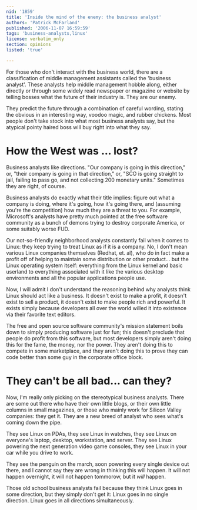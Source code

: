 ```yaml
---
nid: '1859'
title: 'Inside the mind of the enemy: the business analyst'
authors: 'Patrick McFarland'
published: '2006-11-07 16:59:59'
tags: 'business-analysts,linux'
license: verbatim_only
section: opinions
listed: 'true'

---
```

For those who don't interact with the business world, there are a classification of middle management assistants called the 'business analyst'. These analysts help middle management hobble along, either directly or through some widely read newspaper or magazine or website by telling bosses what the future of their industry is. They are our enemy.

They predict the future through a combination of careful wording, stating the obvious in an interesting way, voodoo magic, and rubber chickens. Most people don't take stock into what most business analysts say, but the atypical pointy haired boss will buy right into what they say.


<!--break-->



# How the West was ... lost?

Business analysts like directions. "Our company is going in this direction," or, "their company is going in that direction," or, "SCO is going straight to jail, failing to pass go, and not collecting 200 monetary units." Sometimes they are right, of course.

Business analysts do exactly what their title implies: figure out what a company is doing, where it's going, how it's going there, and (assuming you're the competition) how much they are a threat to you. For example, Microsoft's analysts have pretty much pointed at the free software community as a bunch of demons trying to destroy corporate America, or some suitably worse FUD.

Our not-so-friendly neighborhood analysts constantly fail when it comes to Linux: they keep trying to treat Linux as if it is a company. No, I don't mean various Linux companies themselves (Redhat, et. al), who do in fact make a profit off of helping to maintain some distribution or other product... but the Linux operating system itself: everything from the Linux kernel and basic userland to everything associated with it like the various desktop environments and all the popular applications people use.

Now, I will admit I don't understand the reasoning behind why analysts think Linux should act like a business. It doesn't exist to make a profit, it doesn't exist to sell a product, it doesn't exist to make people rich and powerful. It exists simply because developers all over the world willed it into existence via their favorite text editors.

The free and open source software community's mission statement boils down to simply producing software just for fun; this doesn't preclude that people do profit from this software, but most developers simply aren't doing this for the fame, the money, nor the power. They aren't doing this to compete in some marketplace, and they aren't doing this to prove they can code better than some guy in the corporate office block.


# They can't be all bad... can they?

Now, I'm really only picking on the stereotypical business analysts. There are some out there who have their own little blogs, or their own little columns in small magazines, or those who mainly work for Silicon Valley companies: they get it. They are a new breed of analyst who sees what's coming down the pipe.

They see Linux on PDAs, they see Linux in watches, they see Linux on everyone's laptop, desktop, workstation, and server. They see Linux powering the next generation video game consoles, they see Linux in your car while you drive to work.

They see the penguin on the march, soon powering every single device out there, and I cannot say they are wrong in thinking this will happen. It will not happen overnight, it will not happen tommorow, but it _will_ happen.

Those old school business analysts fail because they think Linux goes in some direction, but they simply don't get it: Linux goes in no single direction. Linux goes in all directions simultaneously.

